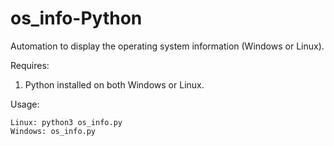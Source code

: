 # os_info-Python
Automation to display the operating system information (Windows or Linux).

Requires:
  1) Python installed on both Windows or Linux.
  
Usage:

	Linux: python3 os_info.py
	Windows: os_info.py
